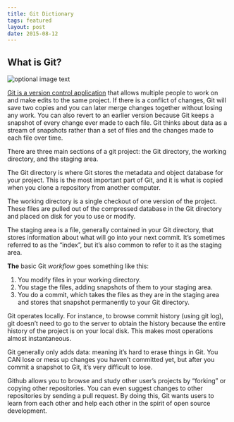 ```yaml
---
title: Git Dictionary 
tags: featured
layout: post
date: 2015-08-12
---
```

## What is Git?

![optional image text]({{site.baseurl}}/assets/images/screenshot1.jpg)



[Git is a version control application](https://mac.github.com/) that allows multiple people to work on and make edits to the same project. If there is a conflict of changes, Git will save two copies and you can later merge changes together without losing any work. You can also revert to an earlier version because Git keeps a snapshot of every change ever made to each file. Git thinks about data as a stream of snapshots rather than a set of files and the changes made to each file over time.

There are three main sections of a git project: the Git directory, the working directory, and the staging area.

The Git directory is where Git stores the metadata and object database for your project. This is the most important part of Git, and it is what is copied when you clone a repository from another computer.

The working directory is a single checkout of one version of the project. These files are pulled out of the compressed database in the Git directory and placed on disk for you to use or modify.

The staging area is a file, generally contained in your Git directory, that stores information about what will go into your next commit. It’s sometimes referred to as the “index”, but it’s also common to refer to it as the staging area.

**The** basic Git _workflow_ goes something like this:

1. You modify files in your working directory.
2. You stage the files, adding snapshots of them to your staging area.
3. You do a commit, which takes the files as they are in the staging area and stores that snapshot permanently to your Git directory.

Git operates locally. For instance, to browse commit history (using git log), git doesn’t need to go to the server to obtain the history because the entire history of the project is on your local disk. This makes most operations almost instantaneous.

Git generally only adds data: meaning it’s hard to erase things in Git. You CAN lose or mess up changes you haven’t committed yet, but after you commit a snapshot to Git, it’s very difficult to lose.

Github allows you to browse and study other user’s projects by “forking” or copying other repositories. You can even suggest changes to other repositories by sending a pull request. By doing this, Git wants users to learn from each other and help each other in the spirit of open source development.